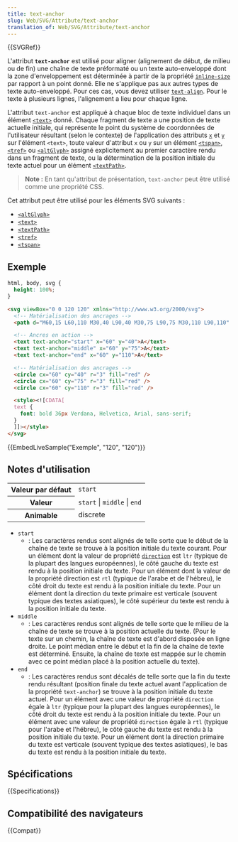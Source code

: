 ```yaml
---
title: text-anchor
slug: Web/SVG/Attribute/text-anchor
translation_of: Web/SVG/Attribute/text-anchor
---
```


{{SVGRef}}

L'attribut **`text-anchor`** est utilisé pour aligner (alignement de début, de milieu ou de fin) une chaîne de texte préformaté ou un texte auto-enveloppé dont la zone d'enveloppement est déterminée à partir de la propriété [`inline-size`](/fr/docs/Web/SVG/Attribute/inline-size) par rapport à un point donné. Elle ne s'applique pas aux autres types de texte auto-enveloppé. Pour ces cas, vous devez utiliser [`text-align`](/fr/docs/Web/CSS/text-align). Pour le texte à plusieurs lignes, l'alignement a lieu pour chaque ligne.

L'attribut `text-anchor` est appliqué à chaque bloc de texte individuel dans un élément [`<text>`](/fr/docs/Web/SVG/Element/text) donné. Chaque fragment de texte a une position de texte actuelle initiale, qui représente le point du système de coordonnées de l'utilisateur résultant (selon le contexte) de l'application des attributs [`x`](/fr/docs/Web/SVG/Attribute/x) et [`y`](/fr/docs/Web/SVG/Attribute/y) sur l'élément `<text>`, toute valeur d'attribut `x` ou `y` sur un élément [`<tspan>`](/fr/docs/Web/SVG/Element/tspan), [`<tref>`](/fr/docs/Web/SVG/Element/tref) ou [`<altGlyph>`](/fr/docs/Web/SVG/Element/altGlyph) assigné explicitement au premier caractère rendu dans un fragment de texte, ou la détermination de la position initiale du texte actuel pour un élément [`<textPath>`](/fr/docs/Web/SVG/Element/textPath).

> **Note :** En tant qu'attribut de présentation, `text-anchor` peut être utilisé comme une propriété CSS.

Cet attribut peut être utilisé pour les éléments SVG suivants :

- [`<altGlyph>`](/fr/docs/Web/SVG/Element/altGlyph)
- [`<text>`](/fr/docs/Web/SVG/Element/text)
- [`<textPath>`](/fr/docs/Web/SVG/Element/textPath)
- [`<tref>`](/fr/docs/Web/SVG/Element/tref)
- [`<tspan>`](/fr/docs/Web/SVG/Element/tspan)

## Exemple

```css hidden
html, body, svg {
  height: 100%;
}
```

```html
<svg viewBox="0 0 120 120" xmlns="http://www.w3.org/2000/svg">
  <!-- Matérialisation des ancrages -->
  <path d="M60,15 L60,110 M30,40 L90,40 M30,75 L90,75 M30,110 L90,110" stroke="grey" />

  <!-- Ancres en action -->
  <text text-anchor="start" x="60" y="40">A</text>
  <text text-anchor="middle" x="60" y="75">A</text>
  <text text-anchor="end" x="60" y="110">A</text>

  <!-- Matérialisation des ancrages -->
  <circle cx="60" cy="40" r="3" fill="red" />
  <circle cx="60" cy="75" r="3" fill="red" />
  <circle cx="60" cy="110" r="3" fill="red" />

  <style><![CDATA[
  text {
    font: bold 36px Verdana, Helvetica, Arial, sans-serif;
  }
  ]]></style>
</svg>
```

{{EmbedLiveSample("Exemple", "120", "120")}}

## Notes d'utilisation

<table class="properties">
  <tbody>
    <tr>
      <th scope="row">Valeur par défaut</th>
      <td><code>start</code></td>
    </tr>
    <tr>
      <th scope="row">Valeur</th>
      <td><code>start</code> | <code>middle</code> | <code>end</code></td>
    </tr>
    <tr>
      <th scope="row">Animable</th>
      <td>discrete</td>
    </tr>
  </tbody>
</table>

- `start`
  - : Les caractères rendus sont alignés de telle sorte que le début de la chaîne de texte se trouve à la position initiale du texte courant. Pour un élément dont la valeur de propriété [`direction`](/fr/docs/Web/CSS/direction) est `ltr` (typique de la plupart des langues européennes), le côté gauche du texte est rendu à la position initiale du texte. Pour un élément dont la valeur de la propriété direction est `rtl` (typique de l'arabe et de l'hébreu), le côté droit du texte est rendu à la position initiale du texte. Pour un élément dont la direction du texte primaire est verticale (souvent typique des textes asiatiques), le côté supérieur du texte est rendu à la position initiale du texte.
- `middle`
  - : Les caractères rendus sont alignés de telle sorte que le milieu de la chaîne de texte se trouve à la position actuelle du texte. (Pour le texte sur un chemin, la chaîne de texte est d'abord disposée en ligne droite. Le point médian entre le début et la fin de la chaîne de texte est déterminé. Ensuite, la chaîne de texte est mappée sur le chemin avec ce point médian placé à la position actuelle du texte).
- `end`
  - : Les caractères rendus sont décalés de telle sorte que la fin du texte rendu résultant (position finale du texte actuel avant l'application de la propriété `text-anchor`) se trouve à la position initiale du texte actuel. Pour un élément avec une valeur de propriété `direction` égale à `ltr` (typique pour la plupart des langues européennes), le côté droit du texte est rendu à la position initiale du texte. Pour un élément avec une valeur de propriété `direction` égale à `rtl` (typique pour l'arabe et l'hébreu), le côté gauche du texte est rendu à la position initiale du texte. Pour un élément dont la direction primaire du texte est verticale (souvent typique des textes asiatiques), le bas du texte est rendu à la position initiale du texte.

## Spécifications

{{Specifications}}

## Compatibilité des navigateurs

{{Compat}}
